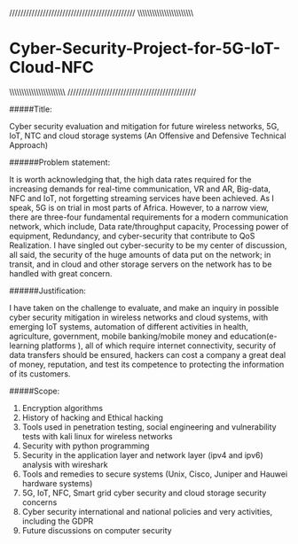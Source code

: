 /////////////////////////////////////////////
\\\\\\\\\\\\\\\\\\\\\\\\\\\\\\\\\\\\\\\\\\\\\

# Cyber-Security-Project-for-5G-IoT-Cloud-NFC

\\\\\\\\\\\\\\\\\\\\\\\\\\\\\\\\\\\\\\\\\\\\\\
//////////////////////////////////////////////

#####Title:

Cyber security evaluation and mitigation for future wireless networks, 5G, IoT, NTC and cloud storage systems (An Offensive and Defensive Technical Approach)

######Problem statement:

It is worth acknowledging that, the high data rates required for the increasing demands for real-time communication, VR and AR, Big-data, NFC and IoT, not forgetting streaming services have been achieved. As I speak, 5G is on trial in most parts of Africa. However, to a narrow view, there are three-four fundamental requirements for a modern communication network, which include, Data rate/throughput capacity, Processing power of equipment, Redundancy, and cyber-security that contribute to QoS Realization. I have singled out cyber-security to be my center of discussion, all said, the security of the huge amounts of data put on the network; in transit, and in cloud and other storage servers on the network has to be handled with great concern.

######Justification:

I have taken on the challenge to evaluate, and make an inquiry in possible cyber security mitigation in wireless networks and cloud systems, with emerging IoT systems, automation of different activities in health, agriculture, government, mobile banking/mobile money and education(e-learning platforms ), all of which require internet connectivity, security of data transfers should be ensured, hackers can cost a company a great deal of money, reputation, and test its competence to protecting the information of its customers.

#####Scope:

1. Encryption algorithms
2. History of hacking and Ethical hacking
3. Tools used in penetration testing, social engineering and vulnerability tests with kali linux for wireless networks
4. Security with python programming
5. Security in the application layer and network layer (ipv4 and ipv6) analysis with wireshark
6. Tools and remedies to secure systems (Unix, Cisco, Juniper and Hauwei hardware systems)
7. 5G, IoT, NFC, Smart grid cyber security and cloud storage security concerns
8. Cyber security international and national policies and very activities, including the GDPR
9. Future discussions on computer security
